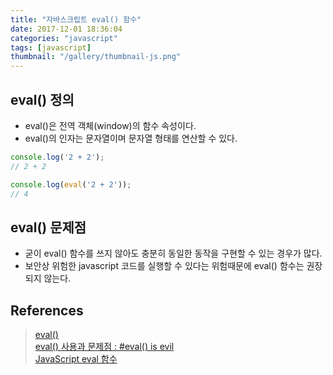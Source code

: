 ```yaml
---
title: "자바스크립트 eval() 함수"
date: 2017-12-01 18:36:04
categories: "javascript"
tags: [javascript]
thumbnail: "/gallery/thumbnail-js.png"
---
```


## eval() 정의
* eval()은 전역 객체(window)의 함수 속성이다.
* eval()의 인자는 문자열이며 문자열 형태를 연산할 수 있다.

<!-- more -->

```javascript
console.log('2 + 2');
// 2 + 2

console.log(eval('2 + 2'));
// 4
```

## eval() 문제점
* 굳이 eval() 함수를 쓰지 않아도 충분히 동일한 동작을 구현할 수 있는 경우가 많다.
* 보안상 위험한 javascript 코드를 실행할 수 있다는 위험때문에 eval() 함수는 권장되지 않는다.

## References
> [eval()](https://developer.mozilla.org/ko/docs/Web/JavaScript/Reference/Global_Objects/eval)  
> [eval() 사용과 문제점 : #eval() is evil](https://webclub.tistory.com/512)  
> [JavaScript eval 함수](https://programmingsummaries.tistory.com/179)
